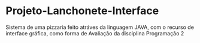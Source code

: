 # Projeto-Lanchonete-Interface
Sistema de uma pizzaria feito atráves da linguagem JAVA, com o recurso de interface gráfica, como forma de Avaliação da disciplina Programação 2 
